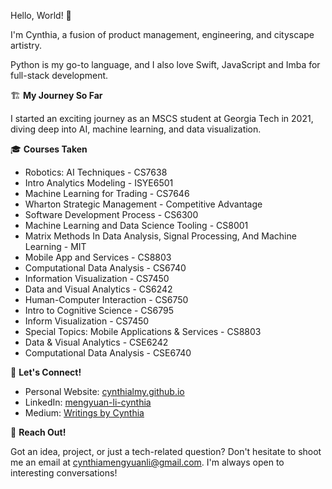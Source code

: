 Hello, World! 👋 

I'm Cynthia, a fusion of product management, engineering, and cityscape artistry. 

Python is my go-to language, and I also love Swift, JavaScript and Imba for full-stack development.


🏗 **My Journey So Far**

I started an exciting journey as an MSCS student at Georgia Tech in 2021, diving deep into AI, machine learning, and data visualization. 

🎓 **Courses Taken**

- Robotics: AI Techniques - CS7638
- Intro Analytics Modeling - ISYE6501
- Machine Learning for Trading - CS7646
- Wharton Strategic Management - Competitive Advantage
- Software Development Process - CS6300
- Machine Learning and Data Science Tooling - CS8001
- Matrix Methods In Data Analysis, Signal Processing, And Machine Learning - MIT
- Mobile App and Services - CS8803
- Computational Data Analysis - CS6740
- Information Visualization - CS7450
- Data and Visual Analytics - CS6242
- Human-Computer Interaction - CS6750
- Intro to Cognitive Science - CS6795
- Inform Visualization - CS7450
- Special Topics: Mobile Applications & Services - CS8803
- Data & Visual Analytics - CSE6242
- Computational Data Analysis - CSE6740


🔗 **Let's Connect!**

- Personal Website: [cynthialmy.github.io](https://cynthialmy.github.io)
- LinkedIn: [mengyuan-li-cynthia](https://www.linkedin.com/in/mengyuan-li-cynthia/)
- Medium: [Writings by Cynthia](https://medium.com/@cynthiamengyuanli)


📧 **Reach Out!**

Got an idea, project, or just a tech-related question? Don't hesitate to shoot me an email at [cynthiamengyuanli@gmail.com](mailto:cynthiamengyuanli@gmail.com). I'm always open to interesting conversations!
